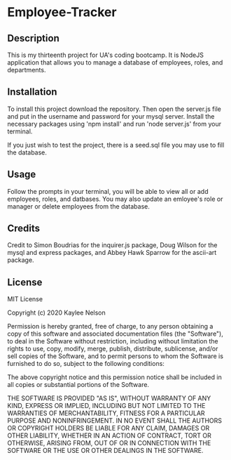 # Employee-Tracker

## Description

This is my thirteenth project for UA's coding bootcamp. It is NodeJS application that allows you to manage a database of employees, roles, and departments.

## Installation

To install this project download the repository. Then open the server.js file and put in the username and password for your mysql server. Install the necessary packages using 'npm install' and run 'node server.js' from your terminal.

If you just wish to test the project, there is a seed.sql file you may use to fill the database.

## Usage

Follow the prompts in your terminal, you will be able to view all or add employees, roles, and datbases. You may also update an emloyee's role or manager or delete employees from the database.

## Credits

Credit to Simon Boudrias for the inquirer.js package, Doug Wilson for the mysql and express packages, and Abbey Hawk Sparrow for the ascii-art package.

## License

MIT License

Copyright (c) 2020 Kaylee Nelson

Permission is hereby granted, free of charge, to any person obtaining a copy
of this software and associated documentation files (the "Software"), to deal
in the Software without restriction, including without limitation the rights
to use, copy, modify, merge, publish, distribute, sublicense, and/or sell
copies of the Software, and to permit persons to whom the Software is
furnished to do so, subject to the following conditions:

The above copyright notice and this permission notice shall be included in all
copies or substantial portions of the Software.

THE SOFTWARE IS PROVIDED "AS IS", WITHOUT WARRANTY OF ANY KIND, EXPRESS OR
IMPLIED, INCLUDING BUT NOT LIMITED TO THE WARRANTIES OF MERCHANTABILITY,
FITNESS FOR A PARTICULAR PURPOSE AND NONINFRINGEMENT. IN NO EVENT SHALL THE
AUTHORS OR COPYRIGHT HOLDERS BE LIABLE FOR ANY CLAIM, DAMAGES OR OTHER
LIABILITY, WHETHER IN AN ACTION OF CONTRACT, TORT OR OTHERWISE, ARISING FROM,
OUT OF OR IN CONNECTION WITH THE SOFTWARE OR THE USE OR OTHER DEALINGS IN THE
SOFTWARE.